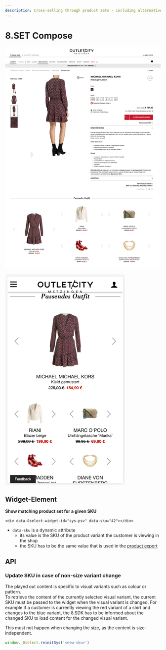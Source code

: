 ```yaml
---
description: Cross-selling through product sets - including alternative products
---
```


# 8.SET Compose

![8.SET Compose 1.0 desktop](../.gitbook/assets/8.set-compose-desktop.png)



![8.SET Compose 1.0 mobile](../.gitbook/assets/8.set-compose-mobile.png)

## Widget-Element

**Show matching product set for a given SKU**

```markup
<div data-8select-widget-id="sys-psv" data-sku="42"></div>
```

* `data-sku` is a dynamic attribute
  * its value is the SKU of the product variant the customer is viewing in the shop
  * the SKU has to be the same value that is used in the [product export](../integration/produkt-export.md)

## API

### Update SKU in case of non-size variant change

The played out content is specific to visual variants such as colour or pattern.   
To retrieve the content of the currently selected visual variant, the current SKU must be passed to the widget when the visual variant is changed. For example if a customer is currently viewing the red variant of a shirt and changes to the blue variant, the 8.SDK has to be informed about the changed SKU to load content for the changed visual variant.  
  
This must not happen when changing the size, as the content is size-independent.

```javascript
window._8select.reinitSys('<new-sku>')
```

